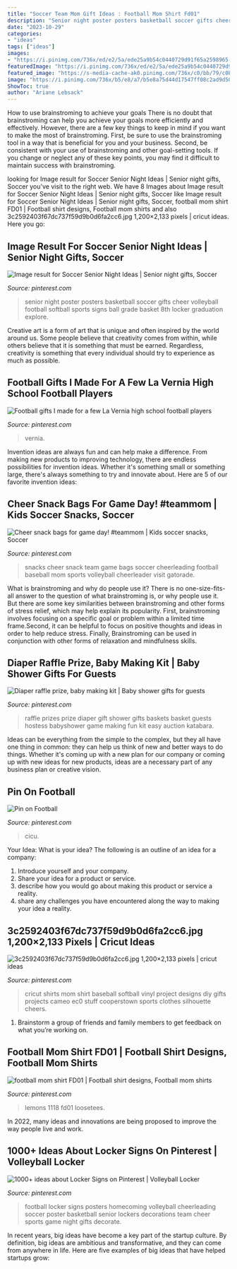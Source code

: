 ```yaml
---
title: "Soccer Team Mom Gift Ideas : Football Mom Shirt Fd01"
description: "Senior night poster posters basketball soccer gifts cheer volleyball football softball sports signs ball grade basket 8th locker graduation explore"
date: "2023-10-29"
categories:
- "ideas"
tags: ["ideas"]
images:
- "https://i.pinimg.com/736x/ed/e2/5a/ede25a9b54c0440729d91f65a2598965--senior-football-gifts-football-player-gifts.jpg"
featuredImage: "https://i.pinimg.com/736x/ed/e2/5a/ede25a9b54c0440729d91f65a2598965--senior-football-gifts-football-player-gifts.jpg"
featured_image: "https://s-media-cache-ak0.pinimg.com/736x/c0/bb/79/c0bb7912f6686702cffdb63b77e6d50a.jpg"
image: "https://i.pinimg.com/736x/b5/e8/a7/b5e8a75d44d17547ff08c2ad9d506033.jpg"
ShowToc: true
author: "Ariane Lebsack"
---
```



How to use brainstroming to achieve your goals
There is no doubt that brainstroming can help you achieve your goals more efficiently and effectively. However, there are a few key things to keep in mind if you want to make the most of brainstroming. First, be sure to use the brainstroming tool in a way that is beneficial for you and your business. Second, be consistent with your use of brainstroming and other goal-setting tools. If you change or neglect any of these key points, you may find it difficult to maintain success with brainstroming.

	

		
looking for Image result for Soccer Senior Night Ideas | Senior night gifts, Soccer you've visit to the right web. We have 8 Images about Image result for Soccer Senior Night Ideas | Senior night gifts, Soccer like Image result for Soccer Senior Night Ideas | Senior night gifts, Soccer, football mom shirt FD01 | Football shirt designs, Football mom shirts and also 3c2592403f67dc737f59d9b0d6fa2cc6.jpg 1,200×2,133 pixels | cricut ideas. Here you go:
		
    
## Image Result For Soccer Senior Night Ideas | Senior Night Gifts, Soccer

<img loading=lazy src="https://i.pinimg.com/736x/b5/e8/a7/b5e8a75d44d17547ff08c2ad9d506033.jpg" onerror="this.onerror=null;this.src='https://tse2.mm.bing.net/th?id=OIP.V7W5SrX_JsxGVc5AYldNBgAAAA&amp;pid=15.1';" alt="Image result for Soccer Senior Night Ideas | Senior night gifts, Soccer">

_Source: pinterest.com_

>senior night poster posters basketball soccer gifts cheer volleyball football softball sports signs ball grade basket 8th locker graduation explore. 

	

Creative art is a form of art that is unique and often inspired by the world around us. Some people believe that creativity comes from within, while others believe that it is something that must be earned. Regardless, creativity is something that every individual should try to experience as much as possible.

    
## Football Gifts I Made For A Few La Vernia High School Football Players

<img loading=lazy src="https://i.pinimg.com/736x/ed/e2/5a/ede25a9b54c0440729d91f65a2598965--senior-football-gifts-football-player-gifts.jpg" onerror="this.onerror=null;this.src='https://tse3.mm.bing.net/th?id=OIP.XTDGuHvRc65Q-ZgHqSxiFQHaJ3&amp;pid=15.1';" alt="Football gifts I made for a few La Vernia high school football players">

_Source: pinterest.com_

>vernia. 

	

Invention ideas are always fun and can help make a difference. From making new products to improving technology, there are endless possibilities for invention ideas. Whether it's something small or something large, there's always something to try and innovate about. Here are 5 of our favorite invention ideas:

    
## Cheer Snack Bags For Game Day! #teammom | Kids Soccer Snacks, Soccer

<img loading=lazy src="https://i.pinimg.com/736x/8f/04/36/8f04363507055824c0c6aef906f0e7e7.jpg" onerror="this.onerror=null;this.src='https://tse4.mm.bing.net/th?id=OIP.UPtAr6ReyMOjx-LopFmO8gHaJ3&amp;pid=15.1';" alt="Cheer snack bags for game day! #teammom | Kids soccer snacks, Soccer">

_Source: pinterest.com_

>snacks cheer snack team game bags soccer cheerleading football baseball mom sports volleyball cheerleader visit gatorade. 

	

What is brainstroming and why do people use it?
There is no one-size-fits-all answer to the question of what brainstroming is, or why people use it. But there are some key similarities between brainstroming and other forms of stress relief, which may help explain its popularity. First, brainstroming involves focusing on a specific goal or problem within a limited time frame.Second, it can be helpful to focus on positive thoughts and ideas in order to help reduce stress. Finally, Brainstroming can be used in conjunction with other forms of relaxation and mindfulness skills.

    
## Diaper Raffle Prize, Baby Making Kit | Baby Shower Gifts For Guests

<img loading=lazy src="https://i.pinimg.com/originals/88/51/ea/8851ea780c655c93871032db119057c7.jpg" onerror="this.onerror=null;this.src='https://tse3.mm.bing.net/th?id=OIP.NZvVYu_rp0EuyiRiUqo8EAHaNK&amp;pid=15.1';" alt="Diaper raffle prize, baby making kit | Baby shower gifts for guests">

_Source: pinterest.com_

>raffle prizes prize diaper gift shower gifts baskets basket guests hostess babyshower game making fun kit easy auction katabara. 

	

Ideas can be everything from the simple to the complex, but they all have one thing in common: they can help us think of new and better ways to do things. Whether it's coming up with a new plan for our company or coming up with new ideas for new products, ideas are a necessary part of any business plan or creative vision.

    
## Pin On Football

<img loading=lazy src="https://i.pinimg.com/736x/a7/3f/12/a73f1247a16a1c98c5c643c0afbc08ab.jpg" onerror="this.onerror=null;this.src='https://tse1.mm.bing.net/th?id=OIP.XCy4bVjBoAZPpB_QWCgiUQHaLQ&amp;pid=15.1';" alt="Pin on Football">

_Source: pinterest.com_

>cicu. 

	

Your Idea: What is your idea?
The following is an outline of an idea for a company:
1. Introduce yourself and your company.
2. Share your idea for a product or service.
3. describe how you would go about making this product or service a reality.
4. share any challenges you have encountered along the way to making your idea a reality.

    
## 3c2592403f67dc737f59d9b0d6fa2cc6.jpg 1,200×2,133 Pixels | Cricut Ideas

<img loading=lazy src="https://s-media-cache-ak0.pinimg.com/736x/b7/0d/58/b70d5834c3be252e4a2b5b9827eb8ee8--mom-cricut-ideas-htv-ideas-t-shirts.jpg" onerror="this.onerror=null;this.src='https://tse1.mm.bing.net/th?id=OIP.o4gtea3hDRiFB7ktjONTQgHaNK&amp;pid=15.1';" alt="3c2592403f67dc737f59d9b0d6fa2cc6.jpg 1,200×2,133 pixels | cricut ideas">

_Source: pinterest.com_

>cricut shirts mom shirt baseball softball vinyl project designs diy gifts projects cameo ec0 stuff cooperstown sports clothes silhouette cheers. 

	

1. Brainstorm a group of friends and family members to get feedback on what you’re working on.

    
## Football Mom Shirt FD01 | Football Shirt Designs, Football Mom Shirts

<img loading=lazy src="https://i.pinimg.com/736x/43/90/c7/4390c725fa9d89324ad6d8ba3507ec53.jpg" onerror="this.onerror=null;this.src='https://tse4.mm.bing.net/th?id=OIP.H1Tul_CxaY9yyh0732sSggHaF7&amp;pid=15.1';" alt="football mom shirt FD01 | Football shirt designs, Football mom shirts">

_Source: pinterest.com_

>lemons 1118 fd01 loosetees. 

	

In 2022, many ideas and innovations are being proposed to improve the way people live and work.

    
## 1000+ Ideas About Locker Signs On Pinterest | Volleyball Locker

<img loading=lazy src="https://s-media-cache-ak0.pinimg.com/736x/c0/bb/79/c0bb7912f6686702cffdb63b77e6d50a.jpg" onerror="this.onerror=null;this.src='https://tse3.mm.bing.net/th?id=OIP.fXKYSvQB8z0yTmxz94jVAQHaJ3&amp;pid=15.1';" alt="1000+ ideas about Locker Signs on Pinterest | Volleyball Locker">

_Source: pinterest.com_

>football locker signs posters homecoming volleyball cheerleading soccer poster basketball senior lockers decorations team cheer sports game night gifts decorate. 

	

In recent years, big ideas have become a key part of the startup culture. By definition, big ideas are ambitious and transformative, and they can come from anywhere in life. Here are five examples of big ideas that have helped startups grow: 

